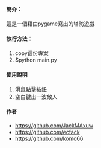 #### 簡介：
  這是一個藉由pygame寫出的塔防遊戲

#### 執行方法：
1. copy這份專案
2. $python main.py

#### 使用說明
1. 滑鼠點擊按鈕
2. 空白鍵出一波敵人

#### 作者
* <https://github.com/JackMAxuw>
* <https://github.com/ecfack>
* <https://github.com/komo66>
